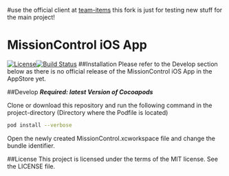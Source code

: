 #use the official client at [team-items](https://github.com/team-items/MissionControl-iOS/)
this fork is just for testing new stuff for the main project!



# MissionControl iOS App
[![License](https://img.shields.io/badge/license-MIT-brightgreen.svg?style=flat)](https://github.com/danielhonies/MissionControl-iOS/blob/master/License)[![Build Status](https://travis-ci.org/danielhonies/MissionControl-iOS.svg?branch=master)](https://travis-ci.org/danielhonies/MissionControl-iOS)
##Installation
Please refer to the Develop section below as there is no official release of the MissionControl iOS App in the AppStore yet.

##Develop
___Required: latest Version of Cocoapods___

Clone or download this repository and run the following command in the project-directory (Directory where the Podfile is located)

```bash
pod install --verbose
```

Open the newly created MissionControl.xcworkspace file and change the bundle identifier.

##License
This project is licensed under the terms of the MIT license. See the LICENSE file.
